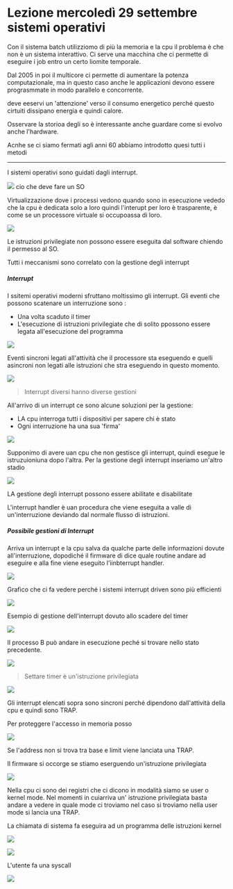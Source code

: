 # Lezione mercoledì 29 settembre sistemi operativi

Con il sistema batch utilizziomo di più la memoria e la cpu il problema è che non è un sistema interattivo. Ci serve una macchina che ci permette di eseguire i job entro un certo liomite temporale.

Dal 2005 in poi il multicore ci permette di aumentare la potenza computazionale, ma in questo caso anche le applicazioni devono essere prograsmmate in modo parallelo e concorrente.

deve eeservi un 'attenzione' verso il consumo energetico perché questo cirtuiti dissipano energia e quindi calore.

Osservare la storioa degli so è interessante anche guardare come si evolvo anche l'hardware.

Acnhe se ci siamo fermati agli anni 60 abbiamo introdotto quesi tutti i metodi

----

I sistemi operativi sono guidati dagli interrupt.

![](img1.png)
cio che deve fare un SO

Virtualizzazione dove i processi vedono quando sono in esecuzione vededo che la cpu è dedicata solo a loro quindi l'interupt per loro è trasparente, è come se un processore virtuale si occupoassa di loro.

![](img2.png)

Le istruzioni privilegiate non possono essere eseguita dal software chiendo il permesso al SO.

Tutti i meccanismi sono correlato con la gestione degli interrupt

##### Interrupt

I ssitemi operativi moderni sfruttano moltissimo gli interrupt. Gli eventi che possono scatenare un interruzione sono :
- Una volta scaduto il timer
- L'esecuzione di istruzioni privilegiate che di solito ppossono essere legata all'esecuzione del programma

![](img3.png)

Eventi sincroni legati all'attività che il processore sta eseguendo e quelli asincroni non legati alle istruzioni che stra eseguendo in questo momento.

![](img4.png)

>Interrupt diversi hanno diverse gestioni

All'arrivo di un interrupt ce sono alcune soluzioni per la gestione:
- LA cpu interroga tutti i dispositivi per sapere chi è stato
- Ogni interruzione ha una sua 'firma'

![](img5.png)

Supponimo di avere uan cpu che non gestisce gli interrupt, quindi esegue le istruzuioniuna dopo l'altra. Per la gestione degli interrupt inseriamo un'altro stadio

![](img6.png)

LA gestione degli interrupt possono essere abilitate e disabilitate

L'interrupt handler è uan procedura che viene eseguita a valle di un'interruzione deviando dal normale flusso di istruzioni.

##### Possibile gestioni di Interrupt

Arriva un interrupt e la cpu salva da qualche parte delle informazioni dovute all'interruzione, dopodiché il firmware di dice quale routine andare ad eseguire e alla fine viene eseguito l'ìinbterrupt handler.

![](img8.png)

Grafico che ci fa vedere perché i sistemi interrupt driven sono più efficienti

![](img7.png)

Esempio di gestione dell'interrupt dovuto allo scadere del timer

![](img9.png)

Il processo B può andare in esecuzione peché si trovare nello stato precedente.

![](img10.png)

>Settare timer è un'istruzione privilegiata

![](img11.1.png)

Gli interrupt elencati sopra sono sincroni perché dipendono dall'attività della cpu e quindi sono TRAP.

Per proteggere l'accesso in memoria posso

![](img12.png)

Se l'address non si trova tra base e limit viene lanciata una TRAP.

Il firmware si occorge se stiamo eserguendo un'istruzione privilegiata

![](img13.png)

Nella cpu ci sono dei registri che ci dicono in modalità siamo se user o kernel mode. Nel momenti in cuiarriva un' istruzione privilegiata basta andare a vedere in quale mode ci troviamo nel caso si troviamo nella user mode si lancia una TRAP.

La chiamata di sistema fa eseguira ad un programma delle istruzioni kernel

![](img14.png)

![](img15.png)

L'utente fa una syscall

![](img16.png)

